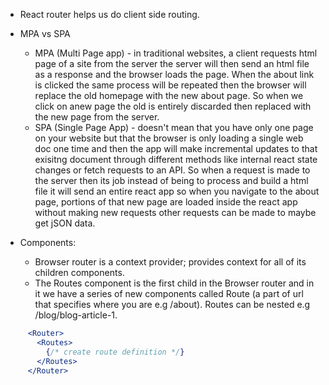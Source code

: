 
- React router helps us do client side routing. 

- MPA vs SPA
    - MPA (Multi Page app) - in traditional websites, a client requests html page of a site from the server the server will then send an html file as a response and the browser loads the page. When the about link is clicked the same process will be repeated then the browser will replace the old homepage with the new about page. So when we click on anew page the old is entirely discarded then replaced with the new page from the server.
    - SPA (Single Page App) - doesn't mean that you have only one page on your website but that the browser is only loading a single web doc one time and then the app will make incremental updates to that exisitng document through different methods like internal react state changes or fetch requests to an API.
    So when a request is made to the server then its job instead of being to process and build a html file it will send an entire react app so  when you navigate to the about page, portions of that new page are loaded inside the react app without making new requests other requests can be made to maybe get jSON data.

- Components:
    - Browser router is a context provider; provides context for all of its children components.
    - The Routes component is the first child  in the Browser router and in it we have a series of new components called Route (a part of url that specifies where you are e.g /about). Routes can be nested e.g /blog/blog-article-1.

 ```jsx
      <Router> 
        <Routes>
          {/* create route definition */}
        </Routes>
      </Router>
 ```
    